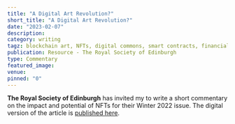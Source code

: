 ```yaml
---
title: "A Digital Art Revolution?"
short_title: "A Digital Art Revolution?"
date: "2023-02-07"
description:
category: writing
tagz: blockchain art, NFTs, digital commons, smart contracts, financialisation
publication: Resource - The Royal Society of Edinburgh
type: Commentary
featured_image:
venue:
pinned: "0"
---
```


**The Royal Society of Edinburgh** has invited my to write a short commentary on the impact and potential of NFTs for their Winter 2022 issue. The digital version of the article is [published here](https://rse.org.uk/resources/resource/blog/a-digital-art-revolution/).
